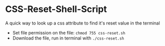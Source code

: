 # CSS-Reset-Shell-Script
A quick way to look up a css attribute to find it's reset value in the terminal  
- Set file permission on the file: ```chmod 755 css-reset.sh```
- Download the file, run in terminal with ```./css-reset.sh```


